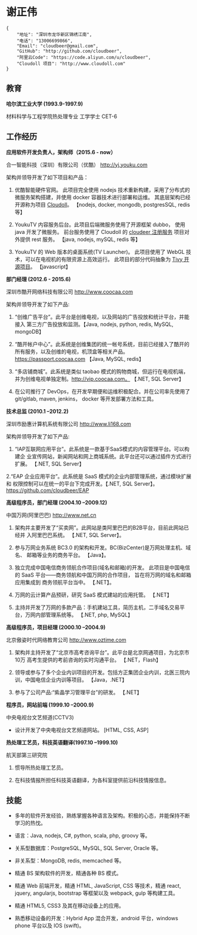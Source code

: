 # 谢正伟

```
{
    "地址": "深圳市龙华新区锦绣江南",
    "电话": "13006699866",
    "Email": "cloudbeer@gmail.com",
    "GitHub": "http://github.com/cloudbeer",
    "阿里云Code": "https://code.aliyun.com/u/cloudbeer",
    "Cloudoll 项目": "http://www.cloudoll.com"
}
```

## 教育

**哈尔滨工业大学 (1993.9-1997.9)**

材料科学与工程学院热处理专业 工学学士 CET-6

## 工作经历

**应用软件开发负责人，架构师（2015.6 - now）**

合一智能科技（深圳）有限公司（优酷） http://yj.youku.com

架构并领导开发了如下项目和产品：

1. 优酷智能硬件官网。
此项目完全使用 nodejs 技术重新构建，采用了分布式的微服务架构搭建，并使用 docker 容器技术进行部署和运维。
其底层架构已经开源称为项目 [Cloudoll](https://code.aliyun.com/groups/cloudark)。
【nodejs, docker, mongodb, postgresSQL, redis 等】

2. YoukuTV 内容服务后台。此项目后端微服务使用了开源框架 dubbo， 使用 java 开发了微服务。
前台服务使用了 Cloudoll 的 [cloudeer 注册服务](https://code.aliyun.com/cloudark/cloudeer) 项目对外提供 rest 服务。
【java, nodejs, mySQL, redis 等】

3. YoukuTV 的 Web 版本的桌面系统(TV Launcher)。
此项目使用了 WebGL 技术，可以在电视机的有限资源上高效运行。
此项目的部分代码抽象为 [Tivy 开源项目](https://github.com/cloudbeer/Tivy)。
【javascript】

**部门经理 (2012.6 - 2015.6)**

深圳市酷开网络科技有限公司 http://www.coocaa.com

架构并领导开发了如下产品:

1. “创维广告平台”。此平台是创维电视，以及网站的广告投放和统计平台，并能接入
第三方广告投放和监测。【Java, nodejs, python, redis, MySQL, mongoDB】

2. “酷开帐户中心”。此系统是创维集团的统一帐号系统，目前已经接入了酷开的所有服务，以及创维的电视，机顶盒等相关产品。
https://passport.coocaa.com 【Java, MySQL, redis】

3. “多店铺商城”。此系统是类似 taobao 模式的购物商城，但运行在电视机端，并为创维电视单独定制。http://vip.coocaa.com。
【.NET, SQL Server】

4. 在公司推行了 DevOps，在开发早期便和运维积极配合。并在公司率先使用了 git/gitlab, maven, jenkins， docker 等开发部署方法和工具。


**技术总监 (2010.1 –2012.2)** 

深圳市励惠计算机系统有限公司 http://www.li168.com

架构并领导开发了如下产品:

1. “IAP互联网应用平台”。此系统是一款基于SaaS模式的内容管理平台。可以构建企
业宣传网站，新闻网站和网上商城系统。此平台还可以通过插件方式进行扩展。
【.NET, SQL Server】

2.“EAP 企业应用平台”。此系统是 SaaS 模式的企业内部管理系统，通过模块扩展和
权限控制可以在统一的平台下完成开发。【.NET, SQL Server】。
https://github.com/cloudbeer/EAP

**高级程序员，部门经理 (2004.10 –2009.12)** 

中国万网(阿里巴巴) http://www.net.cn

1. 架构并主要开发了“买卖网”。此网站是类阿里巴巴的B2B平台，目前此网站已经并 入阿里巴巴系统。
【.NET, SQL Server】。

2. 参与万网业务系统 BC3.0 的架构和开发。BC(BizCenter)是万网处理主机、域名、 邮箱等业务的商务平台。
【Java】。

3. 独立完成中国电信商务领航合作项目(域名和邮箱)的开发。
此项目是中国电信的 SaaS 平台——商务领航和中国万网的合作项目，
旨在将万网的域名和邮箱应用集成到 商务领航平台当中。
【.NET】。

4. 万网的云计算产品预研，研究 SaaS 模式建站的应用托管。
【.NET】

5. 主持并开发了万网的多款产品：手机建站工具，简历主机，二手域名交易平台，万网内部管理系统等。
【.NET, php, MySQL】

**高级程序员，项目经理 (2000.10 –2004.9)** 

北京傲姿时代网络教育公司 http://www.oztime.com 

1. 架构并主持开发了“北京市高考咨询平台”。此平台是北京网通项目，为北京市10万 高考生提供的考前咨询的实时沟通平台。
【.NET，Flash】
 
2. 领导或参与了多个企业内训项目的开发。包括方正集团企业内训，北医三院内训，中国电信企业内训等项目。
【Java，.NET】

3. 参与了公司产品:“紫晶学习管理平台”的研发。
【.NET】

**程序员，网站前端 (1999.10 –2000.9)** 

中央电视台文艺频道(CCTV3)

* 设计开发了中央电视台文艺频道网站。 [HTML, CSS, ASP]

**热处理工艺员，科技英语翻译(1997.10 –1999.10)**

航天部第三研究院

1. 惯导所热处理工艺员。

2. 在科技情报所担任科技英语翻译，为各科室提供前沿科技情报信息。

## 技能

* 多年的软件开发经验，熟练掌握各种语言及架构。积极的心态，并能保持不断学习的热忱。 

* 语言：Java, nodejs, C#, python, scala, php, groovy 等。

* 关系型数据库：PostgreSQL, MySQL, SQL Server,  Oracle 等。

* 非关系型：MongoDB, redis, memcached 等。

* 精通 BS 架构软件的开发，精通各种 BS 模式。

* 精通 Web 前端开发，精通 HTML, JavaScript, CSS 等技术，精通 react, jquery, angularjs, bootstrap 等框架以及 webpack, gulp 等构建工具。

* 精通 HTML5, CSS3 及其在移动设备上的应用。

* 熟悉移动设备的开发：Hybrid App 混合开发，android 平台，windows phone 平台以及 IOS (swift)。